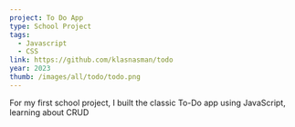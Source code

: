 ```yaml
---
project: To Do App
type: School Project
tags:
  - Javascript
  - CSS
link: https://github.com/klasnasman/todo
year: 2023
thumb: /images/all/todo/todo.png
---
```


For my first school project, I built the classic To-Do app using JavaScript, learning about CRUD
